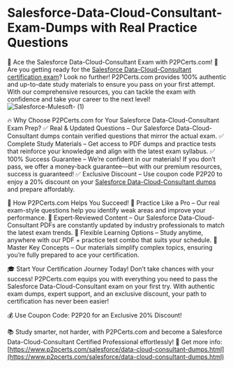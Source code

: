 # Salesforce-Data-Cloud-Consultant-Exam-Dumps with Real Practice Questions
🚀 Ace the Salesforce Data-Cloud-Consultant Exam with P2PCerts.com! 🎯
Are you getting ready for the [Salesforce Data-Cloud-Consultant certification exam](https://www.p2pcerts.com/salesforce/data-cloud-consultant-dumps.html)? Look no further! P2PCerts.com provides 100% authentic and up-to-date study materials to ensure you pass on your first attempt. With our comprehensive resources, you can tackle the exam with confidence and take your career to the next level!
![Salesforce-Mulesoft- (1)](https://github.com/user-attachments/assets/681fb240-8faa-404b-9ea0-14f57a0c10ef)


🔥 Why Choose P2PCerts.com for Your Salesforce Data-Cloud-Consultant Exam Prep?
✅ Real & Updated Questions – Our Salesforce Data-Cloud-Consultant dumps contain verified questions that mirror the actual exam.
✅ Complete Study Materials – Get access to PDF dumps and practice tests that reinforce your knowledge and align with the latest exam syllabus.
✅ 100% Success Guarantee – We’re confident in our materials! If you don’t pass, we offer a money-back guarantee—but with our premium resources, success is guaranteed!
✅ Exclusive Discount – Use coupon code P2P20 to enjoy a 20% discount on your [Salesforce Data-Cloud-Consultant dumps](https://www.p2pcerts.com/salesforce/data-cloud-consultant-dumps.html) and prepare affordably.

🎯 How P2PCerts.com Helps You Succeed!
📌 Practice Like a Pro – Our real exam-style questions help you identify weak areas and improve your performance.
📌 Expert-Reviewed Content – Our Salesforce Data-Cloud-Consultant PDFs are constantly updated by industry professionals to match the latest exam trends.
📌 Flexible Learning Options – Study anytime, anywhere with our PDF + practice test combo that suits your schedule.
📌 Master Key Concepts – Our materials simplify complex topics, ensuring you’re fully prepared to ace your certification.

🎓 Start Your Certification Journey Today!
Don’t take chances with your success! P2PCerts.com equips you with everything you need to pass the Salesforce Data-Cloud-Consultant exam on your first try. With authentic exam dumps, expert support, and an exclusive discount, your path to certification has never been easier!

💰 Use Coupon Code: P2P20 for an Exclusive 20% Discount!

📚 Study smarter, not harder, with P2PCerts.com and become a Salesforce Data-Cloud-Consultant Certified Professional effortlessly! 🚀
Get more info: [https://www.p2pcerts.com/salesforce/data-cloud-consultant-dumps.html](https://www.p2pcerts.com/salesforce/data-cloud-consultant-dumps.html)
